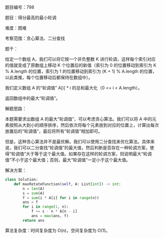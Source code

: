 题目编号：798

题目：得分最高的最小轮调

难度：困难

考察范围：贪心算法、二分查找

题干：

给定一个数组 A，我们可以将它按一个非负整数 K 进行轮调，这样每个索引对应的值就变成了原数组上移动 K 个位置后的新值（索引为 0 的位置移动到索引为 K % A.length 的位置，索引为 1 的位置移动到索引为 (K + 1) % A.length 的位置，以此类推，每个位置移动后都保持在数组中）。

我们定义数组 A 的“轮调值” A[i] * i 的总和最大化（0 <= i < A.length）。

返回数组中的最大“轮调值”。

解题思路：

本题需要求出数组 A 的最大“轮调值”，可以考虑贪心算法。我们可以将 A 中的元素按照从大到小的顺序排序，然后依次将每个元素放到对应的位置上，计算出每次放置后的“轮调值”，最后将所有“轮调值”相加即可。

但是，这种贪心算法并不是最优解。我们可以使用二分查找来优化算法。具体来说，我们可以二分查找“轮调值”的最大值，然后判断是否存在一种轮调方案，使得“轮调值”大于等于这个最大值。如果存在这样的轮调方案，则说明最大“轮调值”不小于这个最大值；否则，最大“轮调值”一定小于这个最大值。

解决方案：

```python
class Solution:
    def maxRotateFunction(self, A: List[int]) -> int:
        n = len(A)
        s = sum(A)
        f = sum(i * A[i] for i in range(n))
        ans = f
        for i in range(1, n):
            f += s - n * A[n - i]
            ans = max(ans, f)
        return ans
```

算法复杂度：时间复杂度为 O(n)，空间复杂度为 O(1)。